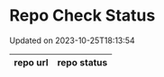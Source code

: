 # Repo Check Status

Updated on 2023-10-25T18:13:54

| repo url | repo status |
| -------- | -------- | 

